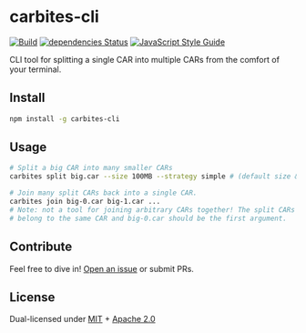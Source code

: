 # carbites-cli

[![Build](https://github.com/nftstorage/carbites-cli/actions/workflows/main.yml/badge.svg)](https://github.com/nftstorage/carbites-cli/actions/workflows/main.yml)
[![dependencies Status](https://status.david-dm.org/gh/nftstorage/carbites-cli.svg)](https://david-dm.org/nftstorage/carbites-cli)
[![JavaScript Style Guide](https://img.shields.io/badge/code_style-standard-brightgreen.svg)](https://standardjs.com)

CLI tool for splitting a single CAR into multiple CARs from the comfort of your terminal.

## Install

```sh
npm install -g carbites-cli
```

## Usage

```sh
# Split a big CAR into many smaller CARs
carbites split big.car --size 100MB --strategy simple # (default size & strategy)

# Join many split CARs back into a single CAR.
carbites join big-0.car big-1.car ...
# Note: not a tool for joining arbitrary CARs together! The split CARs MUST
# belong to the same CAR and big-0.car should be the first argument.
```

## Contribute

Feel free to dive in! [Open an issue](https://github.com/nftstorage/carbites-cli/issues/new) or submit PRs.

## License

Dual-licensed under [MIT](https://github.com/nftstorage/carbites-cli/blob/main/LICENSE-MIT) + [Apache 2.0](https://github.com/nftstorage/carbites-cli/blob/main/LICENSE-APACHE)
